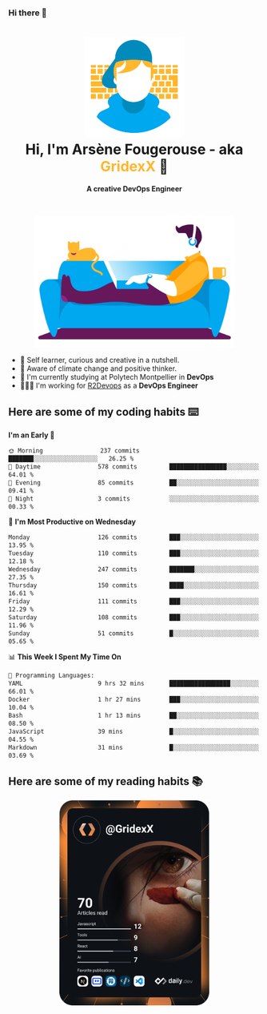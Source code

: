 ### Hi there 👋

<!--
**GridexX/gridexx** is a ✨ _special_ ✨ repository because its `README.md` (this file) appears on your GitHub profile.

Here are some ideas to get you started:

- 🔭 I’m currently working on ...
- 🌱 I’m currently learning ...
- 👯 I’m looking to collaborate on ...
- 🤔 I’m looking for help with ...
- 💬 Ask me about ...
- 📫 How to reach me: ...
- 😄 Pronouns: ...
- ⚡ Fun fact: ...
-->


<!-- Header -->
<h1 align="center">
  <img src="./images/user_profile.png" width="200">
  <br>
  Hi, I'm Arsène Fougerouse - aka <span style="color:#ffb72e">GridexX</span> 👋
</h1>


<p align="center">
  <b>A creative DevOps Engineer </b>
</p>
<br/>
<p align="center">
  <img src="./images/man_couch.png" width="400">
</p>

- 🎨 Self learner, curious and creative in a nutshell. 
- 🌱 Aware of climate change and positive thinker.
- 📕 I'm currently studying at Polytech Montpellier in **DevOps**
- 👨🏻‍💻 I'm working for [R2Devops](https://r2devops.io) as a **DevOps Engineer**


## Here are some of my coding habits ⌨️

<!-- Add a section about tech and Ops stack
  Like this one : https://github.com/Xanthus58#-tech-stack
-->
<!--START_SECTION:waka-->
**I'm an Early 🐤** 

```text
🌞 Morning                237 commits         ███████░░░░░░░░░░░░░░░░░░   26.25 % 
🌆 Daytime                578 commits         ████████████████░░░░░░░░░   64.01 % 
🌃 Evening                85 commits          ██░░░░░░░░░░░░░░░░░░░░░░░   09.41 % 
🌙 Night                  3 commits           ░░░░░░░░░░░░░░░░░░░░░░░░░   00.33 % 
```
📅 **I'm Most Productive on Wednesday** 

```text
Monday                   126 commits         ███░░░░░░░░░░░░░░░░░░░░░░   13.95 % 
Tuesday                  110 commits         ███░░░░░░░░░░░░░░░░░░░░░░   12.18 % 
Wednesday                247 commits         ███████░░░░░░░░░░░░░░░░░░   27.35 % 
Thursday                 150 commits         ████░░░░░░░░░░░░░░░░░░░░░   16.61 % 
Friday                   111 commits         ███░░░░░░░░░░░░░░░░░░░░░░   12.29 % 
Saturday                 108 commits         ███░░░░░░░░░░░░░░░░░░░░░░   11.96 % 
Sunday                   51 commits          █░░░░░░░░░░░░░░░░░░░░░░░░   05.65 % 
```


📊 **This Week I Spent My Time On** 

```text
💬 Programming Languages: 
YAML                     9 hrs 32 mins       █████████████████░░░░░░░░   66.01 % 
Docker                   1 hr 27 mins        ███░░░░░░░░░░░░░░░░░░░░░░   10.04 % 
Bash                     1 hr 13 mins        ██░░░░░░░░░░░░░░░░░░░░░░░   08.50 % 
JavaScript               39 mins             █░░░░░░░░░░░░░░░░░░░░░░░░   04.55 % 
Markdown                 31 mins             █░░░░░░░░░░░░░░░░░░░░░░░░   03.69 % 
```


<!--END_SECTION:waka-->

## Here are some of my reading habits 📚
<div  align="center">
  <img src="./images/devcard.svg" width="300">
</div>
